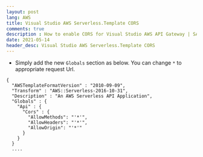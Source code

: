 ```yaml
---
layout: post
lang: AWS
title: Visual Studio AWS Serverless.Template CORS
comments: true
description : How to enable CORS for Visual Studio AWS API Gateway | SAM Serverless template.
date: 2021-05-14
header_desc: Visual Studio AWS Serverless.Template CORS
---
```


- Simply add the new `Globals` section as below. You can change `*` to appropriate request Url. 

```shell
{
  "AWSTemplateFormatVersion" : "2010-09-09",
  "Transform" : "AWS::Serverless-2016-10-31",
  "Description" : "An AWS Serverless API Application",
  "Globals" : {
    "Api" : {
      "Cors" : {
        "AllowMethods": "'*'",
        "AllowHeaders": "'*'",
        "AllowOrigin": "'*'"
      }
    }
  }
  ....
```
